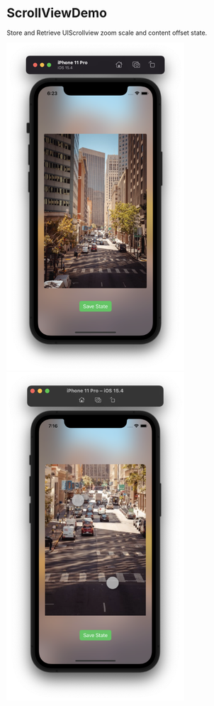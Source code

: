 # ScrollViewDemo
Store and Retrieve UIScrollview zoom scale and content offset state.

<img width="400" alt="Demo" src="https://github.com/m-afham/ScrollViewDemo/blob/master/ScrollStateDemo/ScreenShots/Pic1.png"> <img width="400" alt="Demo" src="https://github.com/m-afham/ScrollViewDemo/blob/master/ScrollStateDemo/ScreenShots/Pic2.png">
